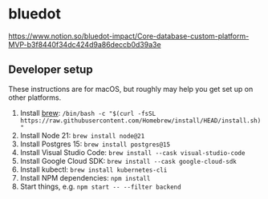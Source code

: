 # bluedot

https://www.notion.so/bluedot-impact/Core-database-custom-platform-MVP-b3f8440f34dc424d9a86deccb0d39a3e

## Developer setup

These instructions are for macOS, but roughly may help you get set up on other platforms.

1. Install [brew](https://brew.sh/): `/bin/bash -c "$(curl -fsSL https://raw.githubusercontent.com/Homebrew/install/HEAD/install.sh)"`
2. Install Node 21: `brew install node@21`
3. Install Postgres 15: `brew install postgres@15`
4. Install Visual Studio Code: `brew install --cask visual-studio-code`
5. Install Google Cloud SDK: `brew install --cask google-cloud-sdk`
6. Install kubectl: `brew install kubernetes-cli`
7. Install NPM dependencies: `npm install`
8. Start things, e.g. `npm start -- --filter backend`

